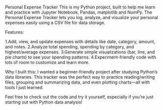 Personal Expense Tracker
This is my  Python project, built to help me learn and practice with Jupyter Notebook, Pandas, matplotlib and NumPy. The Personal Expense Tracker lets you log, analyze, and visualize your personal expenses easily using a CSV file for data storage.

Features:

1.Add, view, and update expenses with details like date, category, amount, and notes.
2.Analyze total spending, spending by category, and highest/average expenses.
3.Generate simple visualizations (bar, line, and pie charts) to see your spending patterns.
4.Experiment-friendly code with lots of room to customize and learn more.

Why I built this:
I wanted a beginner-friendly project after studying Python’s data libraries. This tracker was the perfect way to practice reading/writing files, grouping and summarizing data, and even plotting charts—all with tools I just learned.

Feel free to check out the code and try it yourself, especially if you’re just starting out with Python data analysis!

